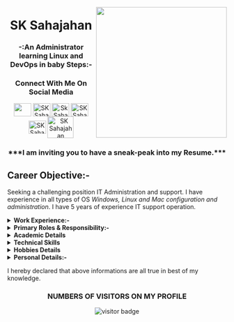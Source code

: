 <img align="right" src="https://lh3.googleusercontent.com/_UJjN5E_nGL4Dk3ljOflkNdzFeigWSMUiXD2ekLroisBGqr2_W7f0wOAih5YHgAdlq4Uqkd-Gp4op7qW6IGgeQ5L78QehqYtW8PSjs8b12yNb0tC0Ry2o-TYni125F8L2tjOJ6sZ_jMDInC1NpFniUCqL2mR3mOWdZY5djskCRf902Z-PT7y5rL654VVtCf8rK-ZM4-rtN_qL4UzxNAtNUItiBEEUuzWYGUCY1a8aF4tqIoxLHL58yyDl-M2pPuKx0Co9iLTB4jQIvIe1ZkJFUBLkadAzp4j0KEmWwHujTRE7cb-fK4oASbk8VwqKvSeCo4IABNL3A8zl73rVrXGKJUMwuCLV-RQjASo2EA515wajNEHj-iaHB0KIpAJ0xLF2BZLD-Z97_W4DNr1c3F8BhjFR-bNy8ayKk0UvQwPa-rHtp8RwVcHavZAvsIwZi0_WJ6RtOHWF-x7IyN4zmjDvJ_vncE9onqly5Sz67dE2OCp3xjvwsPN9DZ3IzplGlemgKx5WKQPOIXN_LgPkqnSwfYJ4r0czpvAIUWDDSoukPdTugBduuMCFvx0KdkSHLStRqf2MTd5KCUo6zBxhuSTArM8OxbWSPCl9-Tr45j9Mxg0-CtKQA7-CUHE5pC1wJECxmOF_A78OarWbeFXm02iTI4p31K3fF0zyaHsQBHYl5Wga7g0LS2m_-I4XhWTr1qbFHwYS2lwLE8ZJTfUgVcSUAnf=w732-h667-no?authuser=0"  height="300" width="300" /></a> 

<h1 align="center"> SK Sahajahan </h1>
<h3 align="center"> -:An Administrator learning Linux and DevOps in baby Steps:- </h3>

<h3 align="Center">Connect With Me On Social Media</h3>
<p align="center">
<a href="https://twitter.com/I_Am_Sahajahan" target="blank"><img align="center" src="https://as2.ftcdn.net/jpg/01/15/63/37/500_F_115633770_eW4YFq7wORcielto9JPDsqAKys7Y54HZ.jpg"  height="30" width="40" /></a> 
<a href="https://www.linkedin.com/in/sk-sahajahan-22a424122/" target="blank"><img align="center" src="https://d29fhpw069ctt2.cloudfront.net/icon/image/38764/preview.svg" alt="SK Sahajahan" height="30" width="40" /></a>
<a href="https://www.instagram.com/i_am_sahajahan/" target="blank"><img align="center" src="https://d29fhpw069ctt2.cloudfront.net/icon/image/38580/preview.svg" alt="Sk Sahajahan" height="30" width="40" /></a>
<a href="https://github.com/sahajahanshaikh" target="blank"><img align="center" src="https://1000logos.net/wp-content/uploads/2018/11/GitHub-logo.png" alt="SK Sahajahan" height="30" width="40" /></a>
<a href="https://www.facebook.com/saikhshajahan" target="blank"><img align="center" src="https://upload.wikimedia.org/wikipedia/commons/1/1b/Facebook_icon.svg" alt="SK Sahajahan" height="30" width="40" /></a>
<a href="mailto:saikhshajahan@gmail.com" target="blank"><img align="center" src="https://seeklogo.net/wp-content/uploads/2020/10/gmail-logo.png" alt="SK Sahajahan" height="50" width="60" /></a>




<h3 align="center">***I am inviting you to have a sneak-peak into my Resume.***</h3>


## Career Objective:-
 Seeking a challenging position IT Administration and support. I have experience in all types of OS *Windows, Linux and Mac configuration and administration*.  I have 5 years of experience IT support operation.

<details><summary><b>Work Experience:-</b></summary>
<p>

### From 17th Sept 2015 to till Now

#### Desktop Support Engineer(Team Lead) • TechMahindra(Onsite)
#### Keen Able Computers Private Limited. 

</details>

<details><summary><b>Primary Roles & Responsibility:-</b></summary>
<p>


- Deliver Incident management operations using Remedy ticketing tool (Daily operational escalation/Issue).
- Support Data Center activity (install/Configure server with help of core team). Diagnose and co-ordinate with vender for hardware issue.
- Installing and configuring Linux client(Ubuntu) and sever OS (Redhat, CentOS).
- Installing and configuring Mac machine (MacMini, MacAir and iPad).
- Installation and configuration of Windows 2012/2016 Server, Windows XP/7/8/10.
- Installation of all kind of Software on end user systems.
- Installing and configuring network operating system, hardware devices and drivers.
- Connecting & Configuring PCs for use on LAN.
- Used to rectify the Hardware/Software/LAN issues for end users.
- Configuration & Support for MS Outlook for messaging in Multi-site environment.
- Handle McAfee ENS and endpoint encryption issue and configuration.
- Good Knowledge of WFH configuration Laptop and desktop.
- Printer installation through the network on client machine.
- Good knowledge of network command like Tracert, Ping Nslookup¸ netstat.
- Good Knowledge of Remote Tool like MSRA, MSTSC, SCCM, TeamViewer, RescueAsisst, anydesk.
- Good knowledge about KillDisk Data cleanup tool.
- Good knowledge of VMware and Oracle Virtual box.
</details>

 
<details><summary><b>Academic Details</b></summary>
<p>

| ***Degree/Qualification***  |    ***Institute/School***  |  ***Aggregate***  |    ***Session***  |
| :------: | :-----: | :------: | :-----: |
|Bachelor of Science [Math] |CSJMU, Kanpur[UP]    |63%   |   2012-2015|
|Intermediate of Science(PCM)|Sadhu Gaureswar Inter Collage, Odisha|50%|2007-2009|

</details>

  <details><summary><b>Technical Skills</b></summary>

**Operating System:**  *Windows Server 2012R2, Windows 10/7, Redhat, CentOS, Ubuntu, Mac OS.*

**Ticketing Tool:** - *BMC Remedy.*

**Encryption:** *Bit-locker, McAfee Endpoint Encryption, Folder Encryption, FileVault Encryption.*

*Understanding of cloud platform AWS and Azure.*

</details>

<details><summary><b>Hobbies Details</b></summary>
<p>

1. Reading Magazine and newspaper
2. Netsurfing
3. Listening Music

</details>

<details><summary><b>Personal Details:-</b></summary>
<p>


|Details| Information|
|:---|:---|
|**Passport No**|*M7631991*|
|**Name**|*SK Sahajahan*|
|**Father's Name**|*Sk Kalam*|
|**Marital Status**|*Single*| 
|**Expected CTC**|*Negotiable*|
|**Notice Period**|*30 days*| 
|**Permanent Address**|*Naharapur, In front of Kalinga Tile Factory, Unit-3, Routrapur, Jajpur Town, Jajpur, Odisha-755001*|

</details>

I hereby declared that above informations are all true in best of my knowledge.

<h3 align="center"> NUMBERS OF VISITORS ON MY PROFILE </h3> 
 <p align="center"><img src="https://visitor-badge.glitch.me/badge?page_id=sahajahanshaikh.sahajahanshaikh" alt="visitor badge"/></p>







